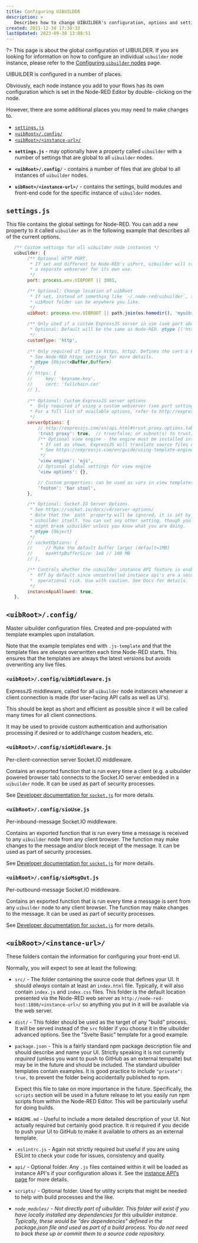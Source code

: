 ```yaml
---
title: Configuring UIBUILDER
description: >
   Describes how to change UIBUILDER's configuration, options and settings.
created: 2021-12-30 17:38:33
lastUpdated: 2023-09-30 13:08:51
---
```


?> This page is about the global configuration of UIBUILDER. If you are looking for information on how to configure an individual `uibuilder` node instance, please refer to the [Configuring `uibuilder` nodes](uib-node-configuration.md) page. 

UIBUILDER is configured in a number of places.

Obviously, each node instance you add to your flows has its own configuration which is set in the Node-RED Editor by double-
clicking on the node.

However, there are some additional places you may need to make changes to.

- [`settings.js`](#settingsjs)
- [`<uibRoot>/.config/`](#uibrootconfig)
- [`<uibRoot>/<instance-url>/`](#uibrootinstance-url)

* **`settings.js`** - may optionally have a property called `uibuilder` with a number of settings that are global to
  all `uibuilder` nodes.

* **`<uibRoot>/.config/`** - contains a number of files that are global to all instances of `uibuilder` nodes.

* **`uibRoot>/<instance-url>/`** - contains the settings, build modules and front-end code for the specific instance
  of `uibuilder` nodes.

## `settings.js`

This file contains the global settings for Node-RED. You can add a new property to it called `uibuilder` as in the following example that describes all of the current options.

```js
   /** Custom settings for all uibuilder node instances */
   uibuilder: {
        /** Optional HTTP PORT. 
         * If set and different to Node-RED's uiPort, uibuilder will create
         * a separate webserver for its own use.
         */
        port: process.env.UIBPORT || 3001,

        /** Optional: Change location of uibRoot
         * If set, instead of something like `~/.node-red/uibuilder`, the 
         * uibRoot folder can be anywhere you like.
         */
        uibRoot: process.env.UIBROOT || path.join(os.homedir(), 'myuibroot'),
        
        /** Only used if a custom ExpressJS server in use (see port above)
         * Optional: Default will be the same as Node-RED. @type {('http'|'https')} 
         */
        customType: 'http',
        
        /** Only required if type is https, http2. Defines the cert & key. 
         * See Node-RED https settings for more details.
         * @type {Object<Buffer,Buffer>}
         */
        // https: {
        //     key: 'keyname.key',
        //     cert: 'fullchain.cer'
        // },
        
        /** Optional: Custom ExpressJS server options
         *  Only required if using a custom webserver (see port setting above). 
         * For a full list of available options, refer to http://expressjs.com/en/api.html#app.settings.table
         */
        serverOptions: {
            // http://expressjs.com/en/api.html#trust.proxy.options.table
            'trust proxy': true,  // true/false; or subnet(s) to trust; or custom function returning true/false. default=false
            /** Optional view engine - the engine must be installed into your userDir (e.g. where this file lives)
             * If set as shown, ExpressJS will translate source files ending in .ejs to HTML.
             * See https://expressjs.com/en/guide/using-template-engines.html for details.
             */
            'view engine': 'ejs',
            // Optional global settings for view engine
            'view options': {},

            // Custom properties: can be used as vars in view templates
            'footon': 'bar stool',
        },

        /** Optional: Socket.IO Server Options. 
         * See https://socket.io/docs/v4/server-options/
         * Note that the `path` property will be ignored, it is set by 
         * uibuilder itself. You can set any other setting, though you 
         * might break uibuilder unless you know what you are doing.
         * @type {Object}
         */
        // socketOptions: {
        //     // Make the default buffer larger (default=1MB)
        //     maxHttpBufferSize: 1e8 // 100 MB
        // },

        /** Controls whether the uibuilder instance API feature is enabled
         *  Off by default since uncontrolled instance api's are a security and 
         *  operational risk. Use with caution. See Docs for details.
         */
        instanceApiAllowed: true,
   },
```

## `<uibRoot>/.config/`

Master uibuilder configuration files. Created and pre-populated with template examples upon installation.

Note that the example templates end with `.js-template` and that the template files are _always_ overwritten each time Node-RED starts. This ensures that the templates are always the latest versions but avoids overwriting any live files.

### `<uibRoot>/.config/uibMiddleware.js`

ExpressJS middleware, called for all `uibuilder` node instances whenever a client connection is made (for user-facing API calls as well as UI's).

This should be kept as short and efficient as possible since it will be called many times for all client connections.

It may be used to provide custom authentication and authorisation processing if desired or to add/change custom headers, etc.

### `<uibRoot>/.config/sioMiddleware.js`

Per-client-connection server Socket.IO middleware. 

Contains an exported function that is run every time a client (e.g. a uibuilder powered browser tab) connects to the Socket.IO server embedded in a `uibuilder` node. It can be used as part of security processes.

See [Developer documentation for `socket.js`](socket-js.md) for more details.

### `<uibRoot>/.config/sioUse.js`

Per-inbound-message Socket.IO middleware. 

Contains an exported function that is run every time a message is received to any `uibuilder` node from any client browser. The function may make changes to the message and/or block receipt of the message. It can be used as part of security processes.

See [Developer documentation for `socket.js`](socket-js.md) for more details.

### `<uibRoot>/.config/sioMsgOut.js`

Per-outbound-message Socket.IO middleware. 

Contains an exported function that is run every time a message is sent from any `uibuilder` node to any client browser. The function may make changes to the message. It can be used as part of security processes.

See [Developer documentation for `socket.js`](socket-js.md) for more details.

## `<uibRoot>/<instance-url>/`

These folders contain the information for configuring your front-end UI.

Normally, you will expect to see at least the following:

* `src/` - The folder containing the source code that defines your UI. It should _always_ contain at least an `index.html` file. Typically, it will also contain `index.js` and `index.css` files. This folder is the default location presented via the Node-RED web server as `http://node-red-host:1880/<instance-url>/` so anything you put in it will be available via the web server.

* `dist/` - This folder should be used as the target of any "build" process. It will be served instead of the `src` folder if you choose it in the uibuilder advanced options. See the "Svelte Basic" template for a good example.

* `package.json` - This is a fairly standard npm package description file and should describe and name your UI. Strictly speaking it is not currently _required_ (unless you want to push to GitHub as an external tempalte) but may be in the future and should be included. The standard uibuilder templates contain examples. It is good practice to include `"private": true,` to prevent the folder being accidentally published to npm.

   Expect this file to take on more importance in the future. Specifically, the `scripts` section will be used in a future release to let you easily run npm scripts from within the Node-RED Editor. This will be particularly useful for doing builds.

* `README.md` - Useful to include a more detailed description of your UI. Not actually required but certainly good practice. It _is_ required if you decide to push your UI to GitHub to make it available to others as an external template.

* `.eslintrc.js` - Again not strictly required but useful if you are using ESLint to check your code for issues, consistency and quality.

* `api/` - Optional folder. Any `.js` files contained within it will be loaded as instance API's if your configuration allows it. See the [instance API's page](instance-apis.md) for more details.

* `scripts/` - Optional folder. Used for utility scripts that might be needed to help with build processes and the like.

* _`node_modules/` - Not directly part of uibuilder. This folder will exist if you have locally installed any dependencies for this uibuilder instance. Typically, these would be "dev dependencies" defined in the package.json file and used as part of a build process. You do not need to back these up or commit them to a source code repository._
